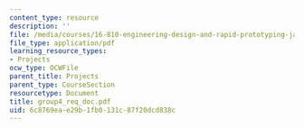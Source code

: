 ```yaml
---
content_type: resource
description: ''
file: /media/courses/16-810-engineering-design-and-rapid-prototyping-january-iap-2005/6c8769eae29b1fb0131c87f20dcd838c_group4_req_doc.pdf
file_type: application/pdf
learning_resource_types:
- Projects
ocw_type: OCWFile
parent_title: Projects
parent_type: CourseSection
resourcetype: Document
title: group4_req_doc.pdf
uid: 6c8769ea-e29b-1fb0-131c-87f20dcd838c
---
```

